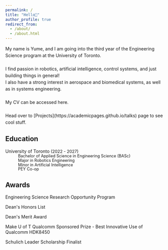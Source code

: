 ```yaml
---
permalink: /
title: "Hello👋"
author_profile: true
redirect_from: 
  - /about/
  - /about.html
---
```


<span style="line-height: 1.5;">
  My name is Yume, and I am going into the third year of the Engineering Science program at the University of Toronto. <br>
  <br>
  I find passion in robotics, artificial intelligence, control systems, and just building things in general!<br>
  I also have a strong interest in aerospace and biomedical systems, as well as in systems engineering.<br>
  <br>
  My CV can be accessed here. <br>
  <br>
  Head over to [Projects](https://academicpages.github.io/talks) page to see cool stuff.
</span>

Education
------
University of Toronto<span style="font-size: 0.94em;">  (2022 - 2027)</span><br>
<span style="font-size: 0.9em; line-height:1.1; margin-left: 40px;">Bachelor of Applied Science in Engineering Science (BASc)</span><br>
<span style="font-size: 0.9em; line-height:1.1; margin-left: 40px;">Major in Robotics Engineering</span><br>
<span style="font-size: 0.9em; line-height:1.1; margin-left: 40px;">Minor in Artificial Intelligence</span><br>
<span style="font-size: 0.9em; line-height:1.1; margin-left: 40px;">PEY Co-op</span>

Awards
------
Engineering Science Research Opportunity Program 

Dean's Honors List

Dean's Merit Award 

Make U of T Qualcomm Sponsored Prize - Best Innovative Use of Qualcomm HDK8450

Schulich Leader Scholarship Finalist
